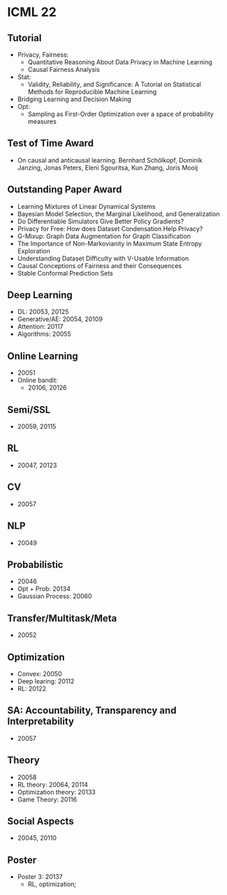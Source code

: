 # ICML 22

## Tutorial
- Privacy, Fairness:
	- Quantitative Reasoning About Data Privacy in Machine Learning
	- Causal Fairness Analysis
- Stat:
	- Validity, Reliability, and Significance: A Tutorial on Statistical Methods for Reproducible Machine Learning
- Bridging Learning and Decision Making
- Opt:
	- Sampling as First-Order Optimization over a space of probability measures

## Test of Time Award
- On causal and anticausal learning. Bernhard Schölkopf, Dominik Janzing, Jonas Peters, Eleni Sgouritsa, Kun Zhang, Joris Mooij

## Outstanding Paper Award
- Learning Mixtures of Linear Dynamical Systems
- Bayesian Model Selection, the Marginal Likelihood, and Generalization
- Do Differentiable Simulators Give Better Policy Gradients?
- Privacy for Free: How does Dataset Condensation Help Privacy?
- G-Mixup: Graph Data Augmentation for Graph Classification
- The Importance of Non-Markovianity in Maximum State Entropy Exploration
- Understanding Dataset Difficulty with V-Usable Information
- Causal Conceptions of Fairness and their Consequences
- Stable Conformal Prediction Sets

## Deep Learning
- DL: 20053, 20125
- Generative/AE: 20054, 20109
- Attention: 20117
- Algorithms: 20055

## Online Learning
- 20051
- Online bandit:
	- 20106, 20126

## Semi/SSL
- 20059, 20115

## RL
- 20047, 20123

## CV
- 20057

## NLP
- 20049

## Probabilistic
- 20046
- Opt + Prob: 20134
- Gaussian Process: 20060

## Transfer/Multitask/Meta
- 20052

## Optimization
- Convex: 20050
- Deep learing: 20112
- RL: 20122

## SA: Accountability, Transparency and Interpretability
- 20057

## Theory
- 20058
- RL theory: 20064, 20114
- Optimization theory: 20133
- Game Theory: 20116

## Social Aspects
- 20045, 20110

## Poster
- Poster 3: 20137
	- RL, optimization;